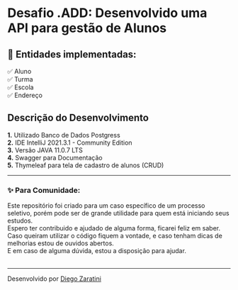 <h1> Desafio .ADD: Desenvolvido uma API para gestão de Alunos</h1>


<h2>🛑 Entidades implementadas:</h2>

<p>
✅ Aluno<br>
✅ Turma<br>
✅ Escola<br>
✅ Endereço<br>
</p>


<h2>Descrição do Desenvolvimento</h2>

<p>
<strong>	1.</strong> Utilizado Banco de Dados Postgress <br>
<strong>	2.</strong> IDE IntelliJ 2021.3.1 - Community Edition<br>
<strong>	3.</strong> Versão JAVA 11.0.7 LTS <br> 
<strong>	4.</strong> Swagger para Documentação <br>
<strong>	5.</strong> Thymeleaf para tela de cadastro de alunos (CRUD) <br>
</p>

----

<h3> ✨ Para Comunidade:</h3> 


<p>
Este repositório foi criado para um caso específico de um processo seletivo, porém pode ser de grande utilidade para quem está iniciando seus estudos.<br>
Espero ter contribuido e ajudado de alguma forma, ficarei feliz em saber. Caso queiram utilizar o código fiquem a vontade, e caso tenham dicas de melhorias estou de ouvidos abertos.<br>
E em caso de alguma dúvida, estou a disposição para ajudar.<br>
<br>

------------

Desenvolvido por [Diego Zaratini](https://www.linkedin.com/in/diego-zaratini-constantino/ "Diego Zaratini")